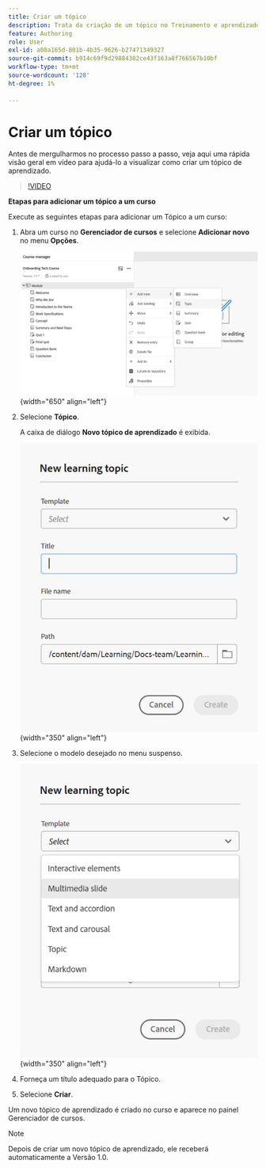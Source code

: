 ```yaml
---
title: Criar um tópico
description: Trata da criação de um tópico no Treinamento e aprendizado do produto.
feature: Authoring
role: User
exl-id: a08a165d-801b-4b35-9626-b27471349327
source-git-commit: b914c69f9d29884382ce43f163a8f766567b10bf
workflow-type: tm+mt
source-wordcount: '128'
ht-degree: 1%

---
```


# Criar um tópico

Antes de mergulharmos no processo passo a passo, veja aqui uma rápida visão geral em vídeo para ajudá-lo a visualizar como criar um tópico de aprendizado.

>[!VIDEO](https://video.tv.adobe.com/v/3475211/learning-content-aem-guides)

**Etapas para adicionar um tópico a um curso**

Execute as seguintes etapas para adicionar um Tópico a um curso:

1. Abra um curso no **Gerenciador de cursos** e selecione **Adicionar novo** no menu **Opções**.

   ![](assets/workflow-learning-content.png){width="650" align="left"}

1. Selecione **Tópico**.

   A caixa de diálogo **Novo tópico de aprendizado** é exibida.

   ![](assets/new-learning-topic-dialog.png){width="350" align="left"}

1. Selecione o modelo desejado no menu suspenso.

   ![](assets/template-types-lc.png){width="350" align="left"}

1. Forneça um título adequado para o Tópico.
1. Selecione **Criar**.

Um novo tópico de aprendizado é criado no curso e aparece no painel Gerenciador de cursos.

>[!NOTE]
>
> Depois de criar um novo tópico de aprendizado, ele receberá automaticamente a Versão 1.0.
